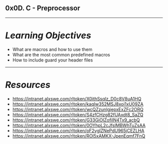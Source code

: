 ## 0x0D. C - Preprocessor
---
# *Learning Objectives*
- What are macros and how to use them
- What are the most common predefined macros
- How to include guard your header files
---
# *Resources*
- https://intranet.alxswe.com/rltoken/X0ithSsqlz_D0c8V8uA1HQ
- https://intranet.alxswe.com/rltoken/kaqIw352MSJ8xoi1xU09ZA
- https://intranet.alxswe.com/rltoken/wcQZzunlgjepxExZFc2ORQ
- https://intranet.alxswe.com/rltoken/S4zfCHzg82fUAxdt8_SaZQ
- https://intranet.alxswe.com/rltoken/G33GiOIZofiIN4Tx9_acbQ
- https://intranet.alxswe.com/rltoken/0OYhpL2cJfsIMBWhTuZsAA
- https://intranet.alxswe.com/rltoken/oF2vgIZNePdU965jCEZLHA
- https://intranet.alxswe.com/rltoken/ROl5xAMKX-JpenEqmf7FnQ
